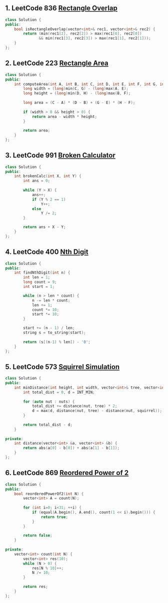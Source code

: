 ## 1. LeetCode 836 [Rectangle Overlap](https://leetcode.com/problems/rectangle-overlap/)

```c++
class Solution {
public:
    bool isRectangleOverlap(vector<int>& rec1, vector<int>& rec2) {
        return (min(rec1[2], rec2[2]) > max(rec1[0], rec2[0])
               && min(rec1[3], rec2[3]) > max(rec1[1], rec2[1]));
    }
};
```



## 2. LeetCode 223 [Rectangle Area](https://leetcode.com/problems/rectangle-area/)

```c++
class Solution {
public:
    int computeArea(int A, int B, int C, int D, int E, int F, int G, int H) {
        long width = (long)min(C, G) - (long)max(A, E);
        long height = (long)min(D, H) - (long)max(B, F);
        
        long area = (C - A) * (D - B) + (G - E) * (H - F);
        
        if (width > 0 && height > 0) {
            return area - width * height;
        }
        
        return area;
    }
};
```



## 3. LeetCode 991 [Broken Calculator](https://leetcode.com/problems/broken-calculator/)

```c++
class Solution {
public:
    int brokenCalc(int X, int Y) {
        int ans = 0;
        
        while (Y > X) {
            ans++;
            if (Y % 2 == 1)
                Y++;
            else
                Y /= 2;
        }

        return ans + X - Y;
    }
};
```



## 4. LeetCode 400 [Nth Digit](https://leetcode.com/problems/nth-digit/)

```c++
class Solution {
public:
    int findNthDigit(int n) {
        int len = 1;
		long count = 9;
		int start = 1;

		while (n > len * count) {
			n -= len * count;
			len += 1;
			count *= 10;
			start *= 10;
		}

		start += (n - 1) / len;
		string s = to_string(start);
        
		return (s[(n-1) % len]) - '0';
    }
};
```



## 5. LeetCode 573 [Squirrel Simulation](https://leetcode.com/problems/squirrel-simulation/)

```c++
class Solution {
public:
    int minDistance(int height, int width, vector<int>& tree, vector<int>& squirrel, vector<vector<int>>& nuts) {
        int total_dist = 0, d = INT_MIN;
        
        for (auto nut : nuts) {
            total_dist += distance(nut, tree) * 2;
            d = max(d, distance(nut, tree) - distance(nut, squirrel));
        }
        
        return total_dist - d;
    }
    
private:
    int distance(vector<int> &a, vector<int> &b) {
        return abs(a[0] - b[0]) + abs(a[1] - b[1]);
    }
};
```



## 6. LeetCode 869 [Reordered Power of 2](https://leetcode.com/problems/reordered-power-of-2/)

```c++
class Solution {
public:
    bool reorderedPowerOf2(int N) {
        vector<int> A = count(N);
        
        for (int i=0; i<31; ++i) {
            if (equal(A.begin(), A.end(), count(1 << i).begin())) {
                return true;
            }
        }
        
        return false;
    }
    
private:
    vector<int> count(int N) {
        vector<int> res(10);
        while (N > 0) {
            res[N % 10]++;
            N /= 10;
        }
        
        return res;
    }
};
```

